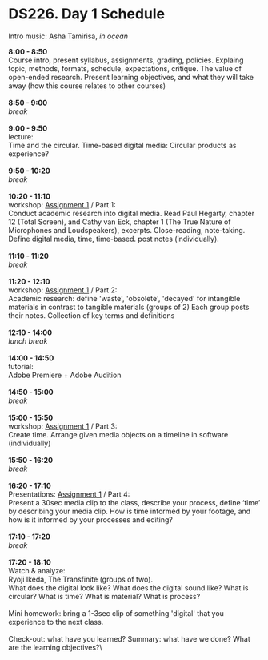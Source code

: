 # DS226. Day 1 Schedule


Intro music: Asha Tamirisa, _in ocean_

**8:00 - 8:50**\
Course intro, present syllabus, assignments, grading, policies. Explaing topic, methods, formats, schedule, expectations, critique.
The value of open-ended research. Present learning objectives, and what they will take away (how this course relates to other courses)\
\
**8:50 - 9:00**\
_break_\
\
**9:00 - 9:50**\
lecture:\
Time and the circular.
Time-based digital media:
Circular products as experience?\
\
**9:50 - 10:20**\
_break_\
\
**10:20 - 11:10**\
workshop:	[Assignment 1](assignment1.md) / Part 1:\
Conduct academic research into digital media. Read Paul Hegarty, chapter 12 (Total Screen), and Cathy van Eck, chapter 1 (The True Nature of Microphones and Loudspeakers), excerpts. Close-reading, note-taking. Define digital media, time, time-based. post notes (individually).\
\
**11:10 - 11:20**\
_break_\
\
**11:20 - 12:10**\
workshop: [Assignment 1](assignment1.md) / Part 2:\
Academic research: define 'waste', 'obsolete', 'decayed' for intangible materials in contrast to tangible materials (groups of 2) Each group posts their notes. Collection of key terms and definitions\
\
**12:10 - 14:00**\
_lunch break_\
\
**14:00 - 14:50**\
tutorial:\
Adobe Premiere + 
Adobe Audition\
\
**14:50 - 15:00**\
_break_\
\
**15:00 - 15:50**\
workshop: [Assignment 1](assignment1.md) / Part 3:\
Create time. Arrange given media objects on a timeline in software (individually)\
\
**15:50 - 16:20**\
_break_\
\
**16:20 - 17:10**\
Presentations: [Assignment 1](assignment1.md) / Part 4:\
Present a 30sec media clip to the class, describe your process, define ‘time’ by describing your media clip. How is time informed by your footage, and how is it informed by your processes and editing?\
\
**17:10 - 17:20**\
_break_\
\
**17:20 - 18:10**\
Watch & analyze:\
Ryoji Ikeda, The Transfinite (groups of two).\
What does the digital look like? What does the digital sound like? What is circular? What is time? What is material? What is process?\
\
Mini homework: bring a 1-3sec clip of something 'digital' that you experience to the next class.\
\
Check-out: what have you learned? Summary: what have we done? What are the learning objectives?\
